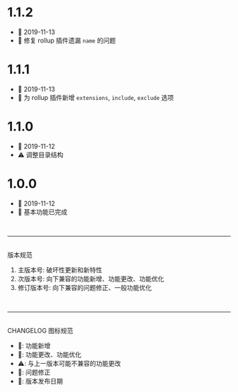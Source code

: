 # 1.1.2
  - 📅 2019-11-13
  - 🐞 修复 rollup 插件遗漏 `name` 的问题

# 1.1.1
  - 📅 2019-11-13
  - 💄 为 rollup 插件新增 `extensions`, `include`, `exclude` 选项

# 1.1.0
  - 📅 2019-11-12
  - ⚠️ 调整目录结构

# 1.0.0
  - 📅 2019-11-12
  - 🌟 基本功能已完成

<br>
<hr>
<br>
版本规范

1. 主版本号: 破坏性更新和新特性
2. 次版本号: 向下兼容的功能新增、功能更改、功能优化
3. 修订版本号: 向下兼容的问题修正、一般功能优化
<br>
<hr>
<br>
CHANGELOG 图标规范

- 🌟: 功能新增<br>
- 💄: 功能更改、功能优化<br>
- ⚠️: 与上一版本可能不兼容的功能更改<br>
- 🐞: 问题修正<br>
- 📅: 版本发布日期